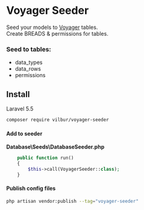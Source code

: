 
# Voyager Seeder
Seed your models to [Voyager](https://laravelvoyager.com/) tables.<br>
Create BREADS & permissions for tables.

### Seed to tables:
 - data_types
 - data_rows
 - permissions

## Install
Laravel 5.5

``` bash
composer require vilbur/voyager-seeder
```
#### Add to seeder
__Database\Seeds\DatabaseSeeder.php__

``` php
    public function run()
    {
        $this->call(VoyagerSeeder::class);
    }
   ```
#### Publish config files

``` bash
php artisan vendor:publish --tag="voyager-seeder"
```
